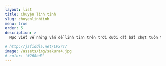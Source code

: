 ```yaml
---
layout: list
title: Chuyện linh tinh
slug: chuyenlinhtinh
menu: true
order: 5
description: >
  Mục viết về những vấn đề linh tinh trên trời dưới đất bất chợt tuôn trào theo dòng cảm xúc của tác giả.

# http://jsfiddle.net/LPxrT/
image: /assets/img/sakura4.jpg
# color: '#268bd2'
---
```

